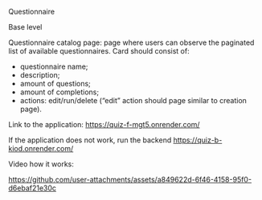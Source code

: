 Questionnaire

Base level

Questionnaire catalog page: page where users can observe the paginated list of
available questionnaires. Card should consist of:​
- questionnaire name;​
- description;​
- amount of questions;​
- amount of completions;​
- actions: edit/run/delete (“edit” action should page similar to creation page).

Link to the application:
https://quiz-f-mgt5.onrender.com/

If the application does not work, run the backend https://quiz-b-kiod.onrender.com/


Video how it works:

https://github.com/user-attachments/assets/a849622d-6f46-4158-95f0-d6ebaf21e30c
